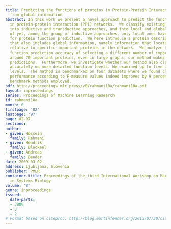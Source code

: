 ```yaml
---
title: Predicting the functions of proteins in Protein-Protein Interaction networks
  from global information
abstract: In this work we present a novel approach to predict the function of proteins
  in protein-protein interaction (PPI) networks.  We classify existing approaches
  into inductive and transductive approaches, and into local and global approaches.  As
  of yet, among the group of inductive approaches, only local ones have been proposed
  for protein function prediction.  We here introduce a protein description formalism
  that also includes global information, namely information that locates a protein
  relative to specific important proteins in the network.  We analyze the effect on
  function prediction accuracy of selecting a different number of important proteins.  With
  around 70 important proteins, even in large graphs, our method makes good and stable
  predictions.  Furthermore, we investigate whether our method also classifies proteins
  accurately on more detailed function levels. We examined up to five different function
  levels.  The method is benchmarked on four datasets where we found classification
  performance according to F-measure values indeed improves by 9 percent over the
  benchmark methods employed.
pdf: http://proceedings.mlr.press/v8/rahmani10a/rahmani10a.pdf
layout: inproceedings
series: Proceedings of Machine Learning Research
id: rahmani10a
month: 0
firstpage: '82'
lastpage: '97'
page: 82-97
sections: 
author:
- given: Hossein
  family: Rahmani
- given: Hendrik
  family: Blockeel
- given: Andreas
  family: Bender
date: 2009-03-02
address: Ljubljana, Slovenia
publisher: PMLR
container-title: Proceedings of the third International Workshop on Machine Learning
  in Systems Biology
volume: '8'
genre: inproceedings
issued:
  date-parts:
  - 2009
  - 3
  - 2
# Format based on citeproc: http://blog.martinfenner.org/2013/07/30/citeproc-yaml-for-bibliographies/
---
```

